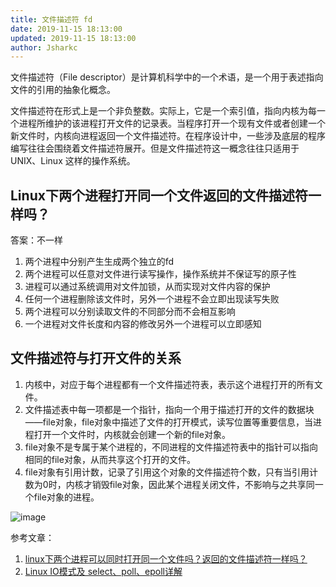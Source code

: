```yaml
---
title: 文件描述符 fd
date: 2019-11-15 18:13:00
updated: 2019-11-15 18:13:00
author: Jsharkc
---
```


文件描述符（File descriptor）是计算机科学中的一个术语，是一个用于表述指向文件的引用的抽象化概念。

文件描述符在形式上是一个非负整数。实际上，它是一个索引值，指向内核为每一个进程所维护的该进程打开文件的记录表。当程序打开一个现有文件或者创建一个新文件时，内核向进程返回一个文件描述符。在程序设计中，一些涉及底层的程序编写往往会围绕着文件描述符展开。但是文件描述符这一概念往往只适用于 UNIX、Linux 这样的操作系统。

## Linux下两个进程打开同一个文件返回的文件描述符一样吗？

答案：不一样

1. 两个进程中分别产生生成两个独立的fd
2. 两个进程可以任意对文件进行读写操作，操作系统并不保证写的原子性
3. 进程可以通过系统调用对文件加锁，从而实现对文件内容的保护
4. 任何一个进程删除该文件时，另外一个进程不会立即出现读写失败
5. 两个进程可以分别读取文件的不同部分而不会相互影响
6. 一个进程对文件长度和内容的修改另外一个进程可以立即感知

## 文件描述符与打开文件的关系

1. 内核中，对应于每个进程都有一个文件描述符表，表示这个进程打开的所有文件。
2. 文件描述表中每一项都是一个指针，指向一个用于描述打开的文件的数据块——file对象，file对象中描述了文件的打开模式，读写位置等重要信息，当进程打开一个文件时，内核就会创建一个新的file对象。
3. file对象不是专属于某个进程的，不同进程的文件描述符表中的指针可以指向相同的file对象，从而共享这个打开的文件。
4. file对象有引用计数，记录了引用这个对象的文件描述符个数，只有当引用计数为0时，内核才销毁file对象，因此某个进程关闭文件，不影响与之共享同一个file对象的进程。

![image](https://user-images.githubusercontent.com/17465198/68936427-7e807e00-07d5-11ea-9817-1106c6f7a951.png)

参考文章：

1. [linux下两个进程可以同时打开同一个文件吗？返回的文件描述符一样吗？](https://blog.csdn.net/weibo1230123/article/details/83045458)
2. [Linux IO模式及 select、poll、epoll详解](https://taohuawu.club/linux-io-select-poll-epoll)

